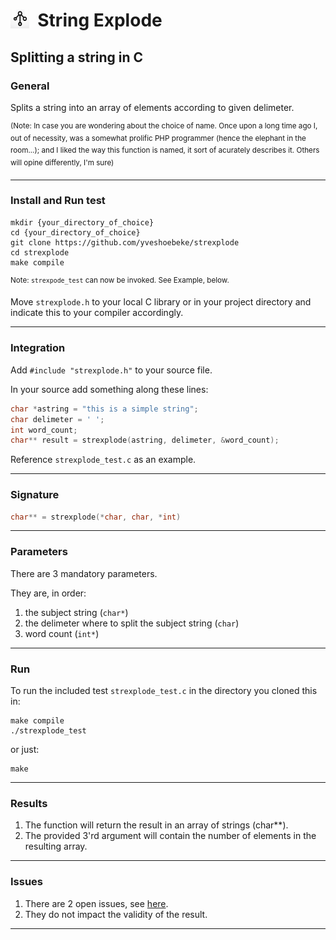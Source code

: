 <h1><img src="docs/string_explode.png" style="height:30px;width:30px;float:left;"/>&nbsp;&nbsp;String Explode</h1>

## Splitting a string in C

### General

Splits a string into an array of elements according to given delimeter.

<sup>(Note: In case you are wondering about the choice of name. Once upon a long time ago I, out of necessity, was a somewhat prolific PHP programmer (hence the elephant in the room...); and I liked the way this function is named, it sort of acurately describes it. Others will opine differently, I'm sure)</sup>

---

### Install and Run test

```shell
mkdir {your_directory_of_choice}
cd {your_directory_of_choice}
git clone https://github.com/yveshoebeke/strexplode
cd strexplode
make compile
```

<sup>Note: ```strexpode_test``` can now be invoked. See Example, below.</sup>

Move ```strexplode.h``` to your local C library or in your project directory and indicate this to your compiler accordingly.

---

### Integration

Add ```#include "strexplode.h"``` to your source file.

In your source add something along these lines:

```C
char *astring = "this is a simple string";
char delimeter = ' ';
int word_count;
char** result = strexplode(astring, delimeter, &word_count);
```

Reference ```strexplode_test.c``` as an example.

---

### Signature

```C
char** = strexplode(*char, char, *int)
```

---

### Parameters

There are 3 mandatory parameters.

They are, in order:

1. the subject string (```char*```)
1. the delimeter where to split the subject string (```char```)
1. word count (```int*```)

---

### Run

To run the included test ```strexplode_test.c``` in the directory you cloned this in:

```shell
make compile
./strexplode_test
```

or just:

```shell
make
```

---

### Results

1. The function will return the result in an array of strings (char**).
1. The provided 3'rd argument will contain the number of elements in the resulting array.

---

### Issues

1. There are 2 open issues, see [here](https://github.com/yveshoebeke/strexplode/issues).
1. They do not impact the validity of the result.

---
